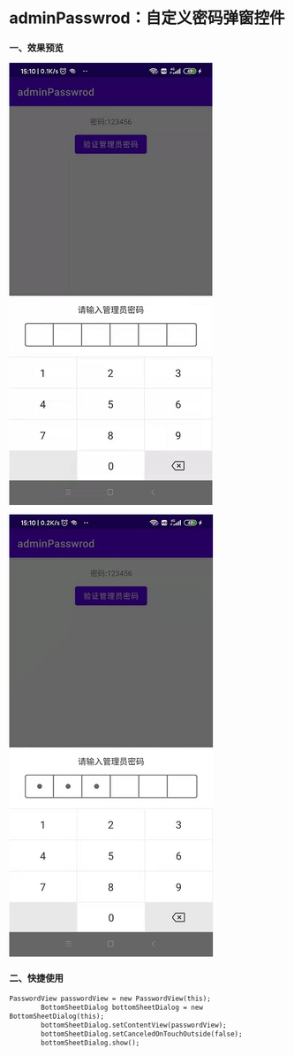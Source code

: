 # adminPasswrod：自定义密码弹窗控件

### 一、效果预览
![](image/admin1.jpg)

![](image/admin2.jpg)

### 二、快捷使用
    PasswordView passwordView = new PasswordView(this);
            BottomSheetDialog bottomSheetDialog = new BottomSheetDialog(this);
            bottomSheetDialog.setContentView(passwordView);
            bottomSheetDialog.setCanceledOnTouchOutside(false);
            bottomSheetDialog.show();